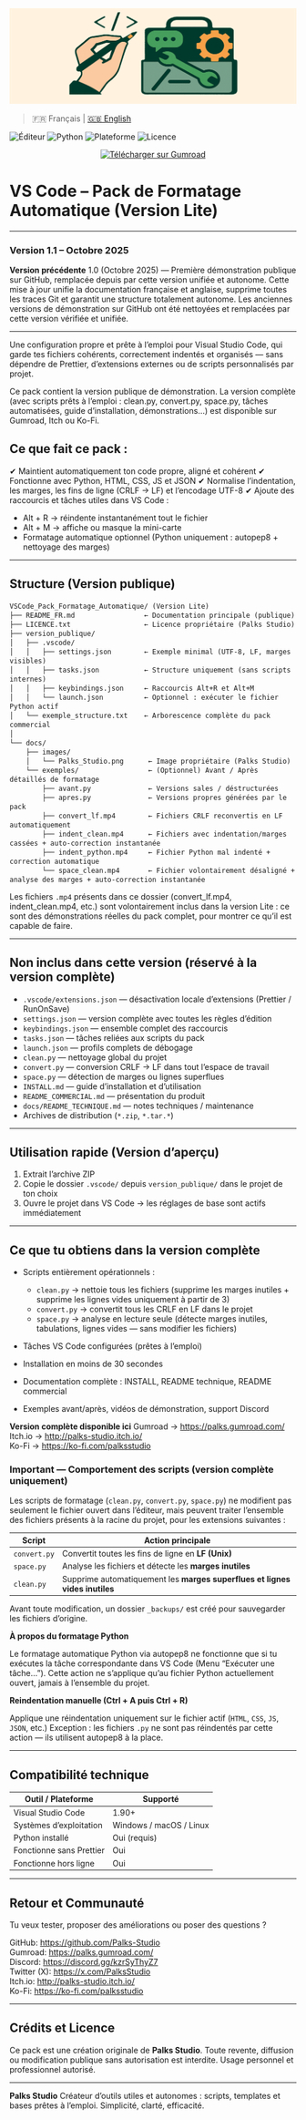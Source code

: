 <p align="center">
  <img src="docs/images/Palks_Studio.png" alt="VS Code Pack - Palks Studio">
</p>

> 🇫🇷 Français | [🇬🇧 English](./README.md)

![Éditeur](https://img.shields.io/badge/Éditeur-VS%20Code-blue.svg)
![Python](https://img.shields.io/badge/Python-3.x-yellow.svg)
![Plateforme](https://img.shields.io/badge/OS-Windows%20%7C%20macOS%20%7C%20Linux-lightgrey.svg)
![Licence](https://img.shields.io/badge/Licence-LICENCE.txt-lightgreen.svg)

<p align="center">
  <a href="https://palks.gumroad.com/" target="_blank">
    <img src="https://img.shields.io/badge/Télécharger%20sur-Gumroad-orange?style=for-the-badge" alt="Télécharger sur Gumroad">
  </a>
</p>

# VS Code – Pack de Formatage Automatique (Version Lite)

---

### Version 1.1 – Octobre 2025

**Version précédente** 1.0 (Octobre 2025) — Première démonstration publique sur GitHub, remplacée depuis par cette version unifiée et autonome.
Cette mise à jour unifie la documentation française et anglaise, supprime toutes les traces Git et garantit une structure totalement autonome.
Les anciennes versions de démonstration sur GitHub ont été nettoyées et remplacées par cette version vérifiée et unifiée.

---

Une configuration propre et prête à l’emploi pour Visual Studio Code, qui garde tes fichiers cohérents, correctement indentés et organisés — sans dépendre de Prettier, d’extensions externes ou de scripts personnalisés par projet.

Ce pack contient la version publique de démonstration.
La version complète (avec scripts prêts à l’emploi : clean.py, convert.py, space.py, tâches automatisées, guide d’installation, démonstrations…) est disponible sur Gumroad, Itch ou Ko-Fi.

## Ce que fait ce pack :

✔ Maintient automatiquement ton code propre, aligné et cohérent
✔ Fonctionne avec Python, HTML, CSS, JS et JSON
✔ Normalise l’indentation, les marges, les fins de ligne (CRLF → LF) et l’encodage UTF-8
✔ Ajoute des raccourcis et tâches utiles dans VS Code :
- Alt + R → réindente instantanément tout le fichier
- Alt + M → affiche ou masque la mini-carte
- Formatage automatique optionnel (Python uniquement : autopep8 + nettoyage des marges)

---

## Structure (Version publique)

```
VSCode_Pack_Formatage_Automatique/ (Version Lite)
├── README_FR.md                 ← Documentation principale (publique)
├── LICENCE.txt                  ← Licence propriétaire (Palks Studio)
├── version_publique/
│   ├── .vscode/
│   │   ├── settings.json        ← Exemple minimal (UTF-8, LF, marges visibles)
│   │   ├── tasks.json           ← Structure uniquement (sans scripts internes)
│   │   ├── keybindings.json     ← Raccourcis Alt+R et Alt+M
│   │   └── launch.json          ← Optionnel : exécuter le fichier Python actif
│   └── exemple_structure.txt    ← Arborescence complète du pack commercial
│
└── docs/
    ├── images/
    │   └── Palks_Studio.png      ← Image propriétaire (Palks Studio)
    └── exemples/                 ← (Optionnel) Avant / Après détaillés de formatage
        ├── avant.py              ← Versions sales / déstructurées
        ├── apres.py              ← Versions propres générées par le pack
        ├── convert_lf.mp4        ← Fichiers CRLF reconvertis en LF automatiquement
        ├── indent_clean.mp4      ← Fichiers avec indentation/marges cassées + auto-correction instantanée
        ├── indent_python.mp4     ← Fichier Python mal indenté + correction automatique
        └── space_clean.mp4       ← Fichier volontairement désaligné + analyse des marges + auto-correction instantanée
```


Les fichiers `.mp4` présents dans ce dossier (convert_lf.mp4, indent_clean.mp4, etc.) sont volontairement inclus dans la version Lite : ce sont des démonstrations réelles du pack complet, pour montrer ce qu’il est capable de faire.

---

## Non inclus dans cette version (réservé à la version complète)

- `.vscode/extensions.json` — désactivation locale d’extensions (Prettier / RunOnSave)
- `settings.json` — version complète avec toutes les règles d’édition
- `keybindings.json` — ensemble complet des raccourcis
- `tasks.json` — tâches reliées aux scripts du pack
- `launch.json` — profils complets de débogage
- `clean.py` — nettoyage global du projet
- `convert.py` — conversion CRLF → LF dans tout l’espace de travail
- `space.py` — détection de marges ou lignes superflues
- `INSTALL.md` — guide d’installation et d’utilisation
- `README_COMMERCIAL.md` — présentation du produit
- `docs/README_TECHNIQUE.md` — notes techniques / maintenance
- Archives de distribution (`*.zip`, `*.tar.*`)

---

## Utilisation rapide (Version d’aperçu)

1. Extrait l’archive ZIP
2. Copie le dossier `.vscode/` depuis `version_publique/` dans le projet de ton choix
3. Ouvre le projet dans VS Code → les réglages de base sont actifs immédiatement

---

## Ce que tu obtiens dans la version complète

- Scripts entièrement opérationnels :
  - `clean.py` → nettoie tous les fichiers (supprime les marges inutiles + supprime les lignes vides uniquement à partir de 3)
  - `convert.py` → convertit tous les CRLF en LF dans le projet
  - `space.py` → analyse en lecture seule (détecte marges inutiles, tabulations, lignes vides — sans modifier les fichiers)

- Tâches VS Code configurées (prêtes à l’emploi)
- Installation en moins de 30 secondes
- Documentation complète : INSTALL, README technique, README commercial
- Exemples avant/après, vidéos de démonstration, support Discord

**Version complète disponible ici**
Gumroad → https://palks.gumroad.com/  
Itch.io → http://palks-studio.itch.io/  
Ko-Fi → https://ko-fi.com/palksstudio

### Important — Comportement des scripts (version complète uniquement)

Les scripts de formatage (`clean.py`, `convert.py`, `space.py`) ne modifient pas seulement le fichier ouvert dans l’éditeur, mais peuvent traiter l’ensemble des fichiers présents à la racine du projet, pour les extensions suivantes :

| Script       | Action principale                                                           |
| ------------ | --------------------------------------------------------------------------- |
| `convert.py` | Convertit toutes les fins de ligne en **LF (Unix)**                         |
| `space.py`   | Analyse les fichiers et détecte les **marges inutiles**          |
| `clean.py`   | Supprime automatiquement les **marges superflues et lignes vides inutiles** |

Avant toute modification, un dossier `_backups/` est créé pour sauvegarder les fichiers d’origine.

**À propos du formatage Python**

Le formatage automatique Python via autopep8 ne fonctionne que si tu exécutes la tâche correspondante dans VS Code (Menu “Exécuter une tâche…”).
Cette action ne s’applique qu’au fichier Python actuellement ouvert, jamais à l’ensemble du projet.

**Reindentation manuelle (Ctrl + A puis Ctrl + R)**

Applique une réindentation uniquement sur le fichier actif (`HTML`, `CSS`, `JS`, `JSON`, etc.)
Exception : les fichiers `.py` ne sont pas réindentés par cette action — ils utilisent autopep8 à la place.

---

## Compatibilité technique

| Outil / Plateforme       | Supporté                |
| ------------------------ | ----------------------- |
| Visual Studio Code       | 1.90+                   |
| Systèmes d’exploitation  | Windows / macOS / Linux |
| Python installé          | Oui (requis)            |
| Fonctionne sans Prettier | Oui                     |
| Fonctionne hors ligne    | Oui                     |

---

## Retour et Communauté

Tu veux tester, proposer des améliorations ou poser des questions ?

GitHub: https://github.com/Palks-Studio  
Gumroad: https://palks.gumroad.com/  
Discord: https://discord.gg/kzrSyThyZ7  
Twitter (X): https://x.com/PalksStudio  
Itch.io: http://palks-studio.itch.io/  
Ko-Fi: https://ko-fi.com/palksstudio

---

## Crédits et Licence

Ce pack est une création originale de **Palks Studio**.
Toute revente, diffusion ou modification publique sans autorisation est interdite.
Usage personnel et professionnel autorisé.

---

**Palks Studio**
Créateur d’outils utiles et autonomes : scripts, templates et bases prêtes à l’emploi.
Simplicité, clarté, efficacité.
